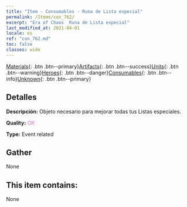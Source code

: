 ```yaml
---
title: "Item - Consumables - Runa de Lista especial"
permalink: /Items/con_762/
excerpt: "Era of Chaos  Runa de Lista especial"
last_modified_at: 2021-04-01
locale: es
ref: "con_762.md"
toc: false
classes: wide
---
```

 [Materials](/es/Items/){: .btn .btn--primary}[Artifacts](/es/Items/Artifacts/){: .btn .btn--success}[Units](/es/Items/Units/){: .btn .btn--warning}[Heroes](/es/Items/Heroes/){: .btn .btn--danger}[Consumables](/es/Items/Consumables/){: .btn .btn--info}[Unknown](/es/Items/Unknown/){: .btn .btn--primary}

## Detalles
 **Descripción:** Objeto necesario para mejorar todas tus Listas especiales.

 **Quality:** <span style="color: #DA70D6">OK</span>

 **Type:** Event related

## Gather

  None

## This item contains:

  None

